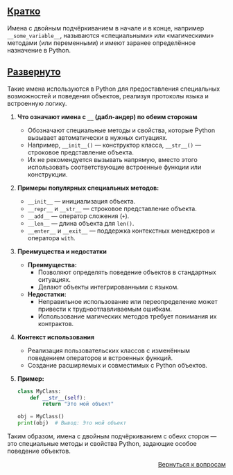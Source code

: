 ## <u>Кратко</u>

Имена с двойным подчёркиванием в начале и в конце, например `__some_variable__`, называются «специальными» или
«магическими» методами (или переменными) и имеют заранее определённое назначение в Python.

## <u>Развернуто</u>

Такие имена используются в Python для предоставления специальных возможностей и поведения объектов, реализуя протоколы
языка и встроенную логику.

1. **Что означают имена с `__` (дабл-андер) по обеим сторонам**
    - Обозначают специальные методы и свойства, которые Python вызывает автоматически в нужных ситуациях.
    - Например, `__init__()` — конструктор класса, `__str__()` — строковое представление объекта.
    - Их не рекомендуется вызывать напрямую, вместо этого использовать соответствующие встроенные функции или
      конструкции.

2. **Примеры популярных специальных методов:**
    - `__init__` — инициализация объекта.
    - `__repr__` и `__str__` — строковое представление объекта.
    - `__add__` — оператор сложения (`+`).
    - `__len__` — длина объекта для `len()`.
    - `__enter__` и `__exit__` — поддержка контекстных менеджеров и оператора `with`.

3. **Преимущества и недостатки**
    - **Преимущества:**
        - Позволяют определять поведение объектов в стандартных ситуациях.
        - Делают объекты интегрированными с языком.
    - **Недостатки:**
        - Неправильное использование или переопределение может привести к трудноотлавливаемым ошибкам.
        - Использование магических методов требует понимания их контрактов.

4. **Контекст использования**
    - Реализация пользовательских классов с изменённым поведением операторов и встроенных функций.
    - Создание расширяемых и совместимых с Python объектов.

5. **Пример:**
    ```python
    class MyClass:
        def __str__(self):
            return "Это мой объект"

    obj = MyClass()
    print(obj)  # Вывод: Это мой объект
    ```

Таким образом, имена с двойным подчёркиванием с обеих сторон — это специальные методы и свойства Python, задающие особое
поведение объектов.

<div align="right">

[Вернуться к вопросам](../Вопросы.md)

</div>
